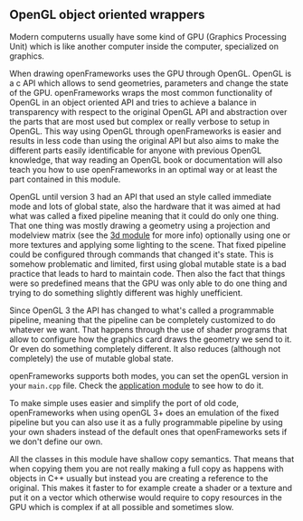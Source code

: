 ## OpenGL object oriented wrappers

Modern computerns usually have some kind of GPU (Graphics Processing Unit) which is like another computer inside the computer, specialized on graphics.

When drawing openFrameworks uses the GPU through OpenGL. OpenGL is a c API which allows to send geometries, parameters and change the state of the GPU. openFrameworks wraps the most common functionality of OpenGL in an object oriented API and tries to achieve a balance in transparency with respect to the original OpenGL API and abstraction over the parts that are most used but complex or really verbose to setup in OpenGL. This way using OpenGL through openFrameworks is easier and results in less code than using the original API but also aims to make the different parts easily identificable for anyone with previous OpenGL knowledge, that way reading an OpenGL book or documentation will also teach you how to use openFrameworks in an optimal way or at least the part contained in this module.

OpenGL until version 3 had an API that used an style called immediate mode and lots of global state, also the hardware that it was aimed at had what was called a fixed pipeline meaning that it could do only one thing. That one thing was mostly drawing a geometry using a projection and modelview matrix (see the [3d module](../3d/introduction.html) for more info) optionally using one or more textures and applying some lighting to the scene. That fixed pipeline could be configured through commands that changed it's state. This is somehow problematic and limited, first using global mutable state is a bad practice that leads to hard to maintain code. Then also the fact that things were so predefined means that the GPU was only able to do one thing and trying to do something slightly different was highly unefficient.

Since OpenGL 3 the API has changed to what's called a programmable pipeline, meaning that the pipeline can be completely customized to do whatever we want. That happens through the use of shader programs that allow to configure how the graphics card draws the geometry we send to it. Or even do something completely different. It also reduces (although not completely) the use of mutable global state.

openFrameworks supports both modes, you can set the openGL version in your `main.cpp` file. Check the [application module](../application/introduction.html) to see how to do it.

To make simple uses easier and simplify the port of old code, openFrameworks when using openGL 3+ does an emulation of the fixed pipeline but you can also use it as a fully programmable pipeline by using your own shaders instead of the default ones that openFrameworks sets if we don't define our own.

All the classes in this module have shallow copy semantics. That means that when copying them you are not really making a full copy as happens with objects in C++ usually but instead you are creating a reference to the original. This makes it faster to for example create a shader or a texture and put it on a vector which otherwise would require to copy resources in the GPU which is complex if at all possible and sometimes slow.

